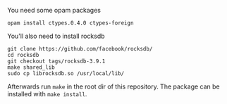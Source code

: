 You need some opam packages
```
opam install ctypes.0.4.0 ctypes-foreign
```

You'll also need to install rocksdb
```
git clone https://github.com/facebook/rocksdb/
cd rocksdb
git checkout tags/rocksdb-3.9.1
make shared_lib
sudo cp librocksdb.so /usr/local/lib/
```



Afterwards run `make` in the root dir of this repository.
The package can be installed with `make install`.
